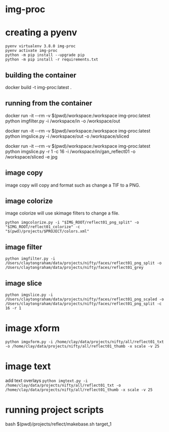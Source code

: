 # img-proc

# creating a pyenv
```
pyenv virtualenv 3.8.0 img-proc
pyenv activate img-proc
python -m pip install --upgrade pip
python -m pip install -r requirements.txt
```

## building the container
docker build -t img-proc:latest .

## running from the container
docker run -it --rm -v $(pwd)/workspace:/workspace img-proc:latest python imgfilter.py -i /workspace/in -o /workspace/out

docker run -it --rm -v $(pwd)/workspace:/workspace img-proc:latest python imgslice.py -i /workspace/out -o /workspace/sliced

docker run -it --rm -v $(pwd)/workspace:/workspace img-proc:latest python imgslice.py -r 1 -c 16 -i /workspace/in/gan_reflect01 -o /workspace/sliced -e jpg


## image copy
image copy will copy and format such as change a TIF to a PNG. 

## image colorize
image colorize will use skimage filters to change a file. 

`python imgcolorize.py -i "$IMG_ROOT/reflect01_png_split" -o "$IMG_ROOT/reflect01_colorize" -c "$(pwd)/projects/$PROJECT/colors.xml"`

## image filter
`python imgfilter.py -i /Users/claytongraham/data/projects/nifty/faces/reflect01_png_split -o /Users/claytongraham/data/projects/nifty/faces/reflect01_grey`

## image slice
`python imgslice.py -i /Users/claytongraham/data/projects/nifty/faces/reflect01_png_scaled -o /Users/claytongraham/data/projects/nifty/faces/reflect01_png_split -c 16 -r 1`

# image xform
`python imgxform.py -i /home/clay/data/projects/nifty/all/reflect01_txt -o /home/clay/data/projects/nifty/all/reflect01_thumb -x scale -v 25`

# image text
add text overlays
`python imgtext.py -i /home/clay/data/projects/nifty/all/reflect01_txt -o /home/clay/data/projects/nifty/all/reflect01_thumb -x scale -v 25`


# running project scripts
bash $(pwd)/projects/reflect/makebase.sh target_1



